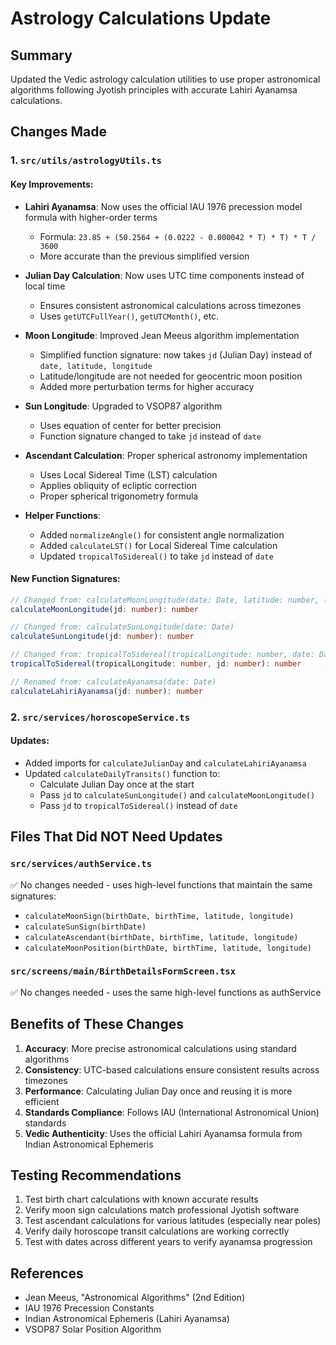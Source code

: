 # Astrology Calculations Update

## Summary
Updated the Vedic astrology calculation utilities to use proper astronomical algorithms following Jyotish principles with accurate Lahiri Ayanamsa calculations.

## Changes Made

### 1. `src/utils/astrologyUtils.ts`

#### Key Improvements:
- **Lahiri Ayanamsa**: Now uses the official IAU 1976 precession model formula with higher-order terms
  - Formula: `23.85 + (50.2564 + (0.0222 - 0.000042 * T) * T) * T / 3600`
  - More accurate than the previous simplified version

- **Julian Day Calculation**: Now uses UTC time components instead of local time
  - Ensures consistent astronomical calculations across timezones
  - Uses `getUTCFullYear()`, `getUTCMonth()`, etc.

- **Moon Longitude**: Improved Jean Meeus algorithm implementation
  - Simplified function signature: now takes `jd` (Julian Day) instead of `date, latitude, longitude`
  - Latitude/longitude are not needed for geocentric moon position
  - Added more perturbation terms for higher accuracy

- **Sun Longitude**: Upgraded to VSOP87 algorithm
  - Uses equation of center for better precision
  - Function signature changed to take `jd` instead of `date`

- **Ascendant Calculation**: Proper spherical astronomy implementation
  - Uses Local Sidereal Time (LST) calculation
  - Applies obliquity of ecliptic correction
  - Proper spherical trigonometry formula

- **Helper Functions**:
  - Added `normalizeAngle()` for consistent angle normalization
  - Added `calculateLST()` for Local Sidereal Time calculation
  - Updated `tropicalToSidereal()` to take `jd` instead of `date`

#### New Function Signatures:
```typescript
// Changed from: calculateMoonLongitude(date: Date, latitude: number, longitude: number)
calculateMoonLongitude(jd: number): number

// Changed from: calculateSunLongitude(date: Date)
calculateSunLongitude(jd: number): number

// Changed from: tropicalToSidereal(tropicalLongitude: number, date: Date)
tropicalToSidereal(tropicalLongitude: number, jd: number): number

// Renamed from: calculateAyanamsa(date: Date)
calculateLahiriAyanamsa(jd: number): number
```

### 2. `src/services/horoscopeService.ts`

#### Updates:
- Added imports for `calculateJulianDay` and `calculateLahiriAyanamsa`
- Updated `calculateDailyTransits()` function to:
  - Calculate Julian Day once at the start
  - Pass `jd` to `calculateSunLongitude()` and `calculateMoonLongitude()`
  - Pass `jd` to `tropicalToSidereal()` instead of `date`

## Files That Did NOT Need Updates

### `src/services/authService.ts`
✅ No changes needed - uses high-level functions that maintain the same signatures:
- `calculateMoonSign(birthDate, birthTime, latitude, longitude)`
- `calculateSunSign(birthDate)`
- `calculateAscendant(birthDate, birthTime, latitude, longitude)`
- `calculateMoonPosition(birthDate, birthTime, latitude, longitude)`

### `src/screens/main/BirthDetailsFormScreen.tsx`
✅ No changes needed - uses the same high-level functions as authService

## Benefits of These Changes

1. **Accuracy**: More precise astronomical calculations using standard algorithms
2. **Consistency**: UTC-based calculations ensure consistent results across timezones
3. **Performance**: Calculating Julian Day once and reusing it is more efficient
4. **Standards Compliance**: Follows IAU (International Astronomical Union) standards
5. **Vedic Authenticity**: Uses the official Lahiri Ayanamsa formula from Indian Astronomical Ephemeris

## Testing Recommendations

1. Test birth chart calculations with known accurate results
2. Verify moon sign calculations match professional Jyotish software
3. Test ascendant calculations for various latitudes (especially near poles)
4. Verify daily horoscope transit calculations are working correctly
5. Test with dates across different years to verify ayanamsa progression

## References

- Jean Meeus, "Astronomical Algorithms" (2nd Edition)
- IAU 1976 Precession Constants
- Indian Astronomical Ephemeris (Lahiri Ayanamsa)
- VSOP87 Solar Position Algorithm
